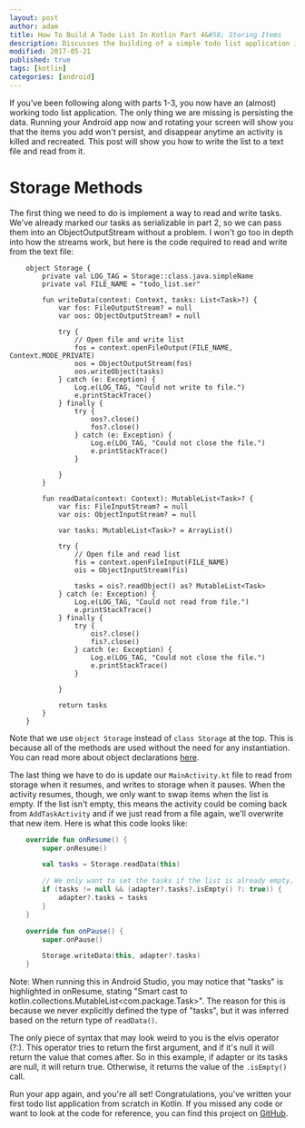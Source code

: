 ```yaml
---
layout: post
author: adam
title: How To Build A Todo List In Kotlin Part 4&#58; Storing Items
description: Discusses the building of a simple todo list application in Kotlin.
modified: 2017-05-21
published: true
tags: [kotlin]
categories: [android]
---
```


If you've been following along with parts 1-3, you now have an (almost) working todo list application. The only thing we are missing is persisting the data. Running your Android app now and rotating your screen will show you that the items you add won't persist, and disappear anytime an activity is killed and recreated. This post will show you how to write the list to a text file and read from it.

<!--more-->

# Storage Methods

The first thing we need to do is implement a way to read and write tasks. We've already marked our tasks as serializable in part 2, so we can pass them into an ObjectOutputStream without a problem. I won't go too in depth into how the streams work, but here is the code required to read and write from the text file:

```
	object Storage {
	    private val LOG_TAG = Storage::class.java.simpleName
	    private val FILE_NAME = "todo_list.ser"

	    fun writeData(context: Context, tasks: List<Task>?) {
	        var fos: FileOutputStream? = null
	        var oos: ObjectOutputStream? = null

	        try {
	            // Open file and write list
	            fos = context.openFileOutput(FILE_NAME, Context.MODE_PRIVATE)
	            oos = ObjectOutputStream(fos)
	            oos.writeObject(tasks)
	        } catch (e: Exception) {
	            Log.e(LOG_TAG, "Could not write to file.")
	            e.printStackTrace()
	        } finally {
	            try {
	                oos?.close()
	                fos?.close()
	            } catch (e: Exception) {
	                Log.e(LOG_TAG, "Could not close the file.")
	                e.printStackTrace()
	            }

	        }
	    }

	    fun readData(context: Context): MutableList<Task>? {
	        var fis: FileInputStream? = null
	        var ois: ObjectInputStream? = null

	        var tasks: MutableList<Task>? = ArrayList()

	        try {
	            // Open file and read list
	            fis = context.openFileInput(FILE_NAME)
	            ois = ObjectInputStream(fis)

	            tasks = ois?.readObject() as? MutableList<Task>
	        } catch (e: Exception) {
	            Log.e(LOG_TAG, "Could not read from file.")
	            e.printStackTrace()
	        } finally {
	            try {
	                ois?.close()
	                fis?.close()
	            } catch (e: Exception) {
	                Log.e(LOG_TAG, "Could not close the file.")
	                e.printStackTrace()
	            }

	        }

	        return tasks
	    }
	}
```

Note that we use `object Storage` instead of `class Storage` at the top. This is because all of the methods are used without the need for any instantiation. You can read more about object declarations [here](https://kotlinlang.org/docs/reference/object-declarations.html).

The last thing we have to do is update our `MainActivity.kt` file to read from storage when it resumes, and writes to storage when it pauses. When the activity resumes, though, we only want to swap items when the list is empty. If the list isn't empty, this means the activity could be coming back from `AddTaskActivity` and if we just read from a file again, we'll overwrite that new item. Here is what this code looks like:

```kotlin
	override fun onResume() {
	    super.onResume()

	    val tasks = Storage.readData(this)

	    // We only want to set the tasks if the list is already empty.
	    if (tasks != null && (adapter?.tasks?.isEmpty() ?: true)) {
	        adapter?.tasks = tasks
	    }
	}

	override fun onPause() {
	    super.onPause()

	    Storage.writeData(this, adapter?.tasks)
	}
```

Note: When running this in Android Studio, you may notice that "tasks" is highlighted in onResume, stating "Smart cast to kotlin.collections.MutableList<com.package.Task>". The reason for this is because we never explicitly defined the type of "tasks", but it was inferred based on the return type of `readData()`. 

The only piece of syntax that may look weird to you is the elvis operator (?:). This operator tries to return the first argument, and if it's null it will return the value that comes after. So in this example, if adapter or its tasks are null, it will return true. Otherwise, it returns the value of the `.isEmpty()` call.

Run your app again, and you're all set! Congratulations, you've written your first todo list application from scratch in Kotlin. If you missed any code or want to look at the code for reference, you can find this project on [GitHub](https://github.com/AdamMc331/ToDo-Kotlin).